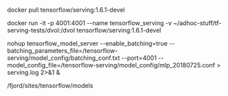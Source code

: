 docker pull tensorflow/serving:1.6.1-devel

docker run -it -p 4001:4001 --name tensorflow_serving -v ~/adhoc-stuff/tf-serving-tests/dvol:/dvol tensorflow/serving:1.6.1-devel

nohup tensorflow_model_server --enable_batching=true --batching_parameters_file=/tensorflow-serving/model_config/batching_conf.txt --port=4001 --model_config_file=/tensorflow-serving/model_config/mlp_20180725.conf > serving.log 2>&1 &


/fjord/sites/tensorflow/models